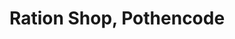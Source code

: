 ---
title: "Ration Shop, Pothencode"
url: /trivandrum/ration-shop-pothencode/
shop: Lebensmittel
---